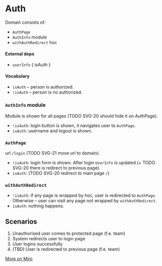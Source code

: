 # Auth

Domain consists of:

- `AuthPage`
- `AuthInfo` module
- `withAuthRedirect` hoc

#### External deps
- `userInfo` { isAuth }

#### Vocabulary
- `isAuth` – person is authorized.
- `!isAuth` – person is no authorized.

### `AuthInfo` module

Module is shown for all pages (TODO SVG-20 should hide it on AuthPage).
- `!isAuth`: login button is shown, it navigates user to `AuthPage`.
- `isAuth`: username and logout is shown.

### `AuthPage`
url `/login` (TODO SVG-21 move url to domain).
- `!isAuth`: login form is shown. After login `UserInfo` is updated (+ TODO SVG-20 there is redirect to previous page).
- `isAuth`: (TODO SVG-20 redirect to main page `/`)

### `withAuthRedirect`
- `!isAuth`: if any page is wrapped by hoc, user is redirected to `AuthPage`.
Otherwise – user can visit any page not wrapped by `withAuthRedirect`.
- `isAuth`: nothing happens.

## Scenarios

1) Unauthorised user comes to protected page (f.e. team)
2) System redirects user to login page
3) User logins successfully
4) (TBD) User is redirected to previous page (f.e. team)

[More on Miro](https://miro.com/app/board/o9J_ksGbQ74=/?moveToWidget=3458764519487810631&cot=14)

